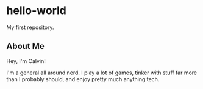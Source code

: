 # hello-world
My first repository.

## **About Me**
Hey, I'm Calvin!

I'm a general all around nerd. I play a lot of games, tinker with stuff far more than I probably should,
and enjoy pretty much anything tech.
